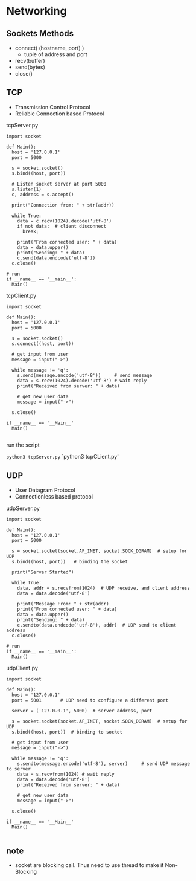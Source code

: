 # Networking

## Sockets Methods
* connect( (hostname, port) )
  + tuple of address and port
* recv(buffer)
* send(bytes)
* close() 

## TCP
* Transmission Control Protocol
* Reliable Connection based Protocol

tcpServer.py

```
import socket

def Main():
  host = '127.0.0.1'
  port = 5000
  
  s = socket.socket()
  s.bind((host, port))
  
  # Listen socket server at port 5000
  s.listen(1)
  c, address = s.accept()
  
  print("Connection from: " + str(addr))
  
  while True:
    data = c.recv(1024).decode('utf-8')
	if not data:  # client disconnect
	  break;
	  
    print("From connected user: " + data)
    data = data.upper()
    print("Sending: " + data)
    c.send(data.endcode('utf-8'))
  c.close()
  
# run 
if __name__ == '__main__':
  Main()  
```

tcpClient.py

```
import socket

def Main():
  host = '127.0.0.1'
  port = 5000
  
  s = socket.socket()
  s.connect((host, port))
  
  # get input from user
  message = input("->")
  
  while message != 'q':
    s.send(message.encode('utf-8'))     # send message
	data = s.recv(1024).decode('utf-8') # wait reply
	print("Received from server: " + data)
	
	# get new user data
	message = input("->")
	
  s.close()
  
if __name__ == '__Main__'
  Main()
	
```

run the script

`python3 tcpServer.py`
`python3 tcpCLient.py'

## UDP
* User Datagram Protocol
* Connectionless based protocol

udpServer.py

```
import socket

def Main():
  host = '127.0.0.1'
  port = 5000
  
  s = socket.socket(socket.AF_INET, socket.SOCK_DGRAM)  # setup for UDP
  s.bind((host, port))   # binding the socket
  
  print("Server Started")
  
  while True:
    data, addr = s.recvfrom(1024)  # UDP receive, and client address
    data = data.decode('utf-8')
	
    print("Message From: " + str(addr)
	print("From connected user: " + data)
    data = data.upper()
    print("Sending: " + data)
    c.sendto(data.endcode('utf-8'), addr)  # UDP send to client address
  c.close()
  
# run 
if __name__ == '__main__':
  Main()  
```

udpClient.py

```
import socket

def Main():
  host = '127.0.0.1'
  port = 5001		# UDP need to configure a different port
  
  server = ('127.0.0.1', 5000)  # server address, port
  
  s = socket.socket(socket.AF_INET, socket.SOCK_DGRAM)  # setup for UDP
  s.bind((host, port))  # binding to socket
  
  # get input from user
  message = input("->")
  
  while message != 'q':
    s.sendto(message.encode('utf-8'), server)     # send UDP message to server
	data = s.recvfrom(1024) # wait reply
	data = data.decode('utf-8') 
	print("Received from server: " + data)
	
	# get new user data
	message = input("->")
	
  s.close()
  
if __name__ == '__Main__'
  Main()
	
```

## note
* socket are blocking call. Thus need to use thread to make it Non-Blocking

